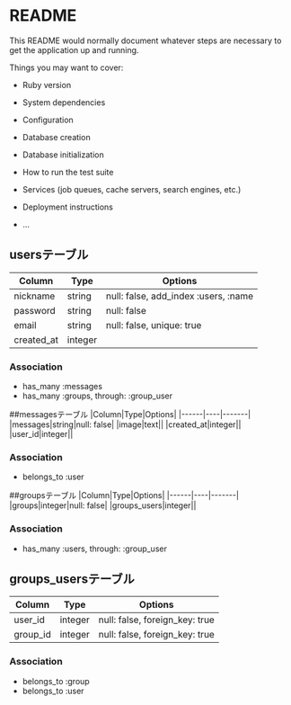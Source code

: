 # README

This README would normally document whatever steps are necessary to get the
application up and running.

Things you may want to cover:

* Ruby version

* System dependencies

* Configuration

* Database creation

* Database initialization

* How to run the test suite

* Services (job queues, cache servers, search engines, etc.)

* Deployment instructions

* ...


## usersテーブル
|Column|Type|Options|
|------|----|-------|
|nickname|string|null: false, add_index :users,  :name|
|password|string|null: false|
|email|string|null: false, unique: true|
|created_at|integer| |
### Association
- has_many :messages
- has_many :groups, through: :group_user

##messagesテーブル
|Column|Type|Options|
|------|----|-------|
|messages|string|null: false|
|image|text||
|created_at|integer||
|user_id|integer||
### Association
- belongs_to :user

##groupsテーブル
|Column|Type|Options|
|------|----|-------|
|groups|integer|null: false|
|groups_users|integer||
### Association
- has_many :users, through: :group_user

## groups_usersテーブル

|Column|Type|Options|
|------|----|-------|
|user_id|integer|null: false, foreign_key: true|
|group_id|integer|null: false, foreign_key: true|


### Association
- belongs_to :group
- belongs_to :user
